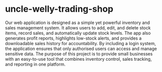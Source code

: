 # uncle-welly-trading-shop
Our web application is designed as a simple yet powerful inventory and sales management system. It allows users to add, edit, and delete stock items, record sales, and automatically update stock levels. The app also generates profit reports, highlights low-stock alerts, and provides a downloadable sales history for accountability. By including a login system, the application ensures that only authorised users can access and manage sensitive data. The purpose of this project is to provide small businesses with an easy-to-use tool that combines inventory control, sales tracking, and reporting in one platform.
